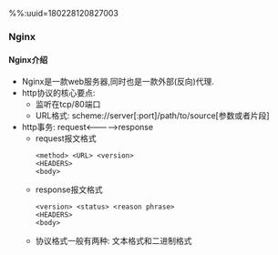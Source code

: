 %%:uuid=180228120827003
### Nginx
#### Nginx介绍
- Nginx是一款web服务器,同时也是一款外部(反向)代理.
- http协议的核心要点:
    - 监听在tcp/80端口
    - URL格式: scheme://server[:port]/path/to/source[参数或者片段]
- http事务: request<----->response
    - request报文格式
        ```
        <method> <URL> <version>
        <HEADERS>
        <body>
        ```
    - response报文格式
        ```
        <version> <status> <reason phrase>
        <HEADERS>
        <body>
        ```
    - 协议格式一般有两种: 文本格式和二进制格式
    